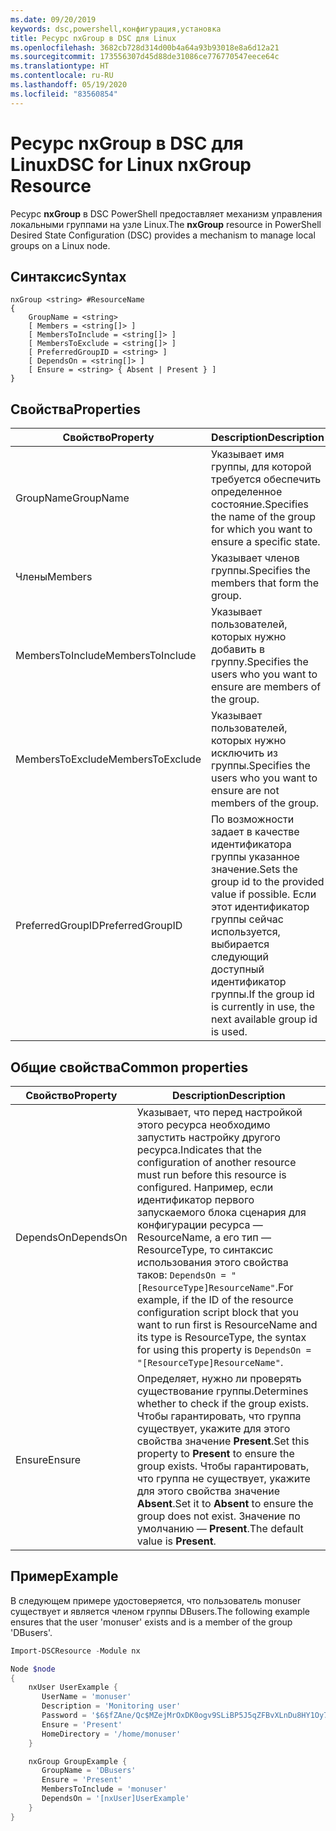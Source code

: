 ```yaml
---
ms.date: 09/20/2019
keywords: dsc,powershell,конфигурация,установка
title: Ресурс nxGroup в DSC для Linux
ms.openlocfilehash: 3682cb728d314d00b4a64a93b93018e8a6d12a21
ms.sourcegitcommit: 173556307d45d88de31086ce776770547eece64c
ms.translationtype: HT
ms.contentlocale: ru-RU
ms.lasthandoff: 05/19/2020
ms.locfileid: "83560854"
---
```

# <a name="dsc-for-linux-nxgroup-resource"></a><span data-ttu-id="eacc8-103">Ресурс nxGroup в DSC для Linux</span><span class="sxs-lookup"><span data-stu-id="eacc8-103">DSC for Linux nxGroup Resource</span></span>

<span data-ttu-id="eacc8-104">Ресурс **nxGroup** в DSC PowerShell предоставляет механизм управления локальными группами на узле Linux.</span><span class="sxs-lookup"><span data-stu-id="eacc8-104">The **nxGroup** resource in PowerShell Desired State Configuration (DSC) provides a mechanism to manage local groups on a Linux node.</span></span>

## <a name="syntax"></a><span data-ttu-id="eacc8-105">Синтаксис</span><span class="sxs-lookup"><span data-stu-id="eacc8-105">Syntax</span></span>

```Syntax
nxGroup <string> #ResourceName
{
    GroupName = <string>
    [ Members = <string[]> ]
    [ MembersToInclude = <string[]> ]
    [ MembersToExclude = <string[]> ]
    [ PreferredGroupID = <string> ]
    [ DependsOn = <string[]> ]
    [ Ensure = <string> { Absent | Present } ]
}
```

## <a name="properties"></a><span data-ttu-id="eacc8-106">Свойства</span><span class="sxs-lookup"><span data-stu-id="eacc8-106">Properties</span></span>

|<span data-ttu-id="eacc8-107">Свойство</span><span class="sxs-lookup"><span data-stu-id="eacc8-107">Property</span></span> |<span data-ttu-id="eacc8-108">Description</span><span class="sxs-lookup"><span data-stu-id="eacc8-108">Description</span></span> |
|---|---|
|<span data-ttu-id="eacc8-109">GroupName</span><span class="sxs-lookup"><span data-stu-id="eacc8-109">GroupName</span></span> |<span data-ttu-id="eacc8-110">Указывает имя группы, для которой требуется обеспечить определенное состояние.</span><span class="sxs-lookup"><span data-stu-id="eacc8-110">Specifies the name of the group for which you want to ensure a specific state.</span></span> |
|<span data-ttu-id="eacc8-111">Члены</span><span class="sxs-lookup"><span data-stu-id="eacc8-111">Members</span></span> |<span data-ttu-id="eacc8-112">Указывает членов группы.</span><span class="sxs-lookup"><span data-stu-id="eacc8-112">Specifies the members that form the group.</span></span> |
|<span data-ttu-id="eacc8-113">MembersToInclude</span><span class="sxs-lookup"><span data-stu-id="eacc8-113">MembersToInclude</span></span> |<span data-ttu-id="eacc8-114">Указывает пользователей, которых нужно добавить в группу.</span><span class="sxs-lookup"><span data-stu-id="eacc8-114">Specifies the users who you want to ensure are members of the group.</span></span> |
|<span data-ttu-id="eacc8-115">MembersToExclude</span><span class="sxs-lookup"><span data-stu-id="eacc8-115">MembersToExclude</span></span> |<span data-ttu-id="eacc8-116">Указывает пользователей, которых нужно исключить из группы.</span><span class="sxs-lookup"><span data-stu-id="eacc8-116">Specifies the users who you want to ensure are not members of the group.</span></span> |
|<span data-ttu-id="eacc8-117">PreferredGroupID</span><span class="sxs-lookup"><span data-stu-id="eacc8-117">PreferredGroupID</span></span> |<span data-ttu-id="eacc8-118">По возможности задает в качестве идентификатора группы указанное значение.</span><span class="sxs-lookup"><span data-stu-id="eacc8-118">Sets the group id to the provided value if possible.</span></span> <span data-ttu-id="eacc8-119">Если этот идентификатор группы сейчас используется, выбирается следующий доступный идентификатор группы.</span><span class="sxs-lookup"><span data-stu-id="eacc8-119">If the group id is currently in use, the next available group id is used.</span></span> |

## <a name="common-properties"></a><span data-ttu-id="eacc8-120">Общие свойства</span><span class="sxs-lookup"><span data-stu-id="eacc8-120">Common properties</span></span>

|<span data-ttu-id="eacc8-121">Свойство</span><span class="sxs-lookup"><span data-stu-id="eacc8-121">Property</span></span> |<span data-ttu-id="eacc8-122">Description</span><span class="sxs-lookup"><span data-stu-id="eacc8-122">Description</span></span> |
|---|---|
|<span data-ttu-id="eacc8-123">DependsOn</span><span class="sxs-lookup"><span data-stu-id="eacc8-123">DependsOn</span></span> |<span data-ttu-id="eacc8-124">Указывает, что перед настройкой этого ресурса необходимо запустить настройку другого ресурса.</span><span class="sxs-lookup"><span data-stu-id="eacc8-124">Indicates that the configuration of another resource must run before this resource is configured.</span></span> <span data-ttu-id="eacc8-125">Например, если идентификатор первого запускаемого блока сценария для конфигурации ресурса — ResourceName, а его тип — ResourceType, то синтаксис использования этого свойства таков: `DependsOn = "[ResourceType]ResourceName"`.</span><span class="sxs-lookup"><span data-stu-id="eacc8-125">For example, if the ID of the resource configuration script block that you want to run first is ResourceName and its type is ResourceType, the syntax for using this property is `DependsOn = "[ResourceType]ResourceName"`.</span></span> |
|<span data-ttu-id="eacc8-126">Ensure</span><span class="sxs-lookup"><span data-stu-id="eacc8-126">Ensure</span></span> |<span data-ttu-id="eacc8-127">Определяет, нужно ли проверять существование группы.</span><span class="sxs-lookup"><span data-stu-id="eacc8-127">Determines whether to check if the group exists.</span></span> <span data-ttu-id="eacc8-128">Чтобы гарантировать, что группа существует, укажите для этого свойства значение **Present**.</span><span class="sxs-lookup"><span data-stu-id="eacc8-128">Set this property to **Present** to ensure the group exists.</span></span> <span data-ttu-id="eacc8-129">Чтобы гарантировать, что группа не существует, укажите для этого свойства значение **Absent**.</span><span class="sxs-lookup"><span data-stu-id="eacc8-129">Set it to **Absent** to ensure the group does not exist.</span></span> <span data-ttu-id="eacc8-130">Значение по умолчанию — **Present**.</span><span class="sxs-lookup"><span data-stu-id="eacc8-130">The default value is **Present**.</span></span> |

## <a name="example"></a><span data-ttu-id="eacc8-131">Пример</span><span class="sxs-lookup"><span data-stu-id="eacc8-131">Example</span></span>

<span data-ttu-id="eacc8-132">В следующем примере удостоверяется, что пользователь monuser существует и является членом группы DBusers.</span><span class="sxs-lookup"><span data-stu-id="eacc8-132">The following example ensures that the user 'monuser' exists and is a member of the group 'DBusers'.</span></span>

```powershell
Import-DSCResource -Module nx

Node $node
{
    nxUser UserExample {
       UserName = 'monuser'
       Description = 'Monitoring user'
       Password = '$6$fZAne/Qc$MZejMrOxDK0ogv9SLiBP5J5qZFBvXLnDu8HY1Oy7ycX.Y3C7mGPUfeQy3A82ev3zIabhDQnj2ayeuGn02CqE/0'
       Ensure = 'Present'
       HomeDirectory = '/home/monuser'
    }

    nxGroup GroupExample {
       GroupName = 'DBusers'
       Ensure = 'Present'
       MembersToInclude = 'monuser'
       DependsOn = '[nxUser]UserExample'
    }
}
```
